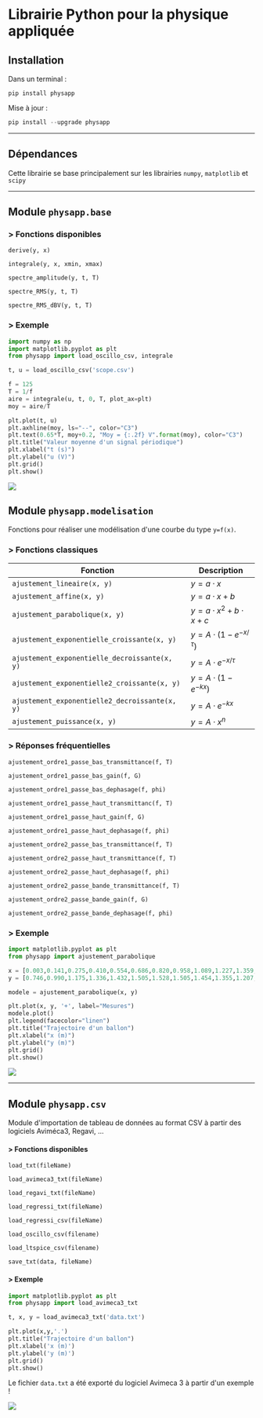 # Librairie Python pour la physique appliquée

## Installation

Dans un terminal :

    pip install physapp

Mise à jour :

```python
pip install --upgrade physapp
```

---

## Dépendances

Cette librairie se base principalement sur les librairies `numpy`, `matplotlib` et `scipy`

---

## Module `physapp.base`

### > Fonctions disponibles

`derive(y, x)`

`integrale(y, x, xmin, xmax)`

`spectre_amplitude(y, t, T)`

`spectre_RMS(y, t, T)`

`spectre_RMS_dBV(y, t, T)`

### > Exemple

```python
import numpy as np
import matplotlib.pyplot as plt
from physapp import load_oscillo_csv, integrale

t, u = load_oscillo_csv('scope.csv')

f = 125
T = 1/f
aire = integrale(u, t, 0, T, plot_ax=plt)
moy = aire/T

plt.plot(t, u)
plt.axhline(moy, ls="--", color="C3")
plt.text(0.65*T, moy+0.2, "Moy = {:.2f} V".format(moy), color="C3")
plt.title("Valeur moyenne d'un signal périodique")
plt.xlabel("t (s)")
plt.ylabel("u (V)")
plt.grid()
plt.show()
```

![](https://david-therincourt.fr/python/pypi-physique/exemple_3.png)

## Module `physapp.modelisation`

Fonctions pour réaliser une modélisation d'une courbe du type `y=f(x)`.

### > Fonctions classiques

| Fonction                                       | Description               |
| ---------------------------------------------- | ------------------------- |
| `ajustement_lineaire(x, y)`                    | $y=a\cdot x$              |
| `ajustement_affine(x, y)`                      | $y=a\cdot x+b$            |
| `ajustement_parabolique(x, y)`                 | $y=a\cdot x^2+b\cdot x+c$ |
| `ajustement_exponentielle_croissante(x, y)`    | $y=A\cdot(1-e^{-x/\tau})$ |
| `ajustement_exponentielle_decroissante(x, y)`  | $y = A\cdot e^{-x/\tau}$  |
| `ajustement_exponentielle2_croissante(x, y)`   | $y = A\cdot(1-e^{-kx})$   |
| `ajustement_exponentielle2_decroissante(x, y)` | $y = A\cdot e^{-kx}$      |
| `ajustement_puissance(x, y)`                   | $y=A\cdot x^n$            |

### > Réponses fréquentielles

`ajustement_ordre1_passe_bas_transmittance(f, T)`

`ajustement_ordre1_passe_bas_gain(f, G)`

`ajustement_ordre1_passe_bas_dephasage(f, phi)`



`ajustement_ordre1_passe_haut_transmittanc(f, T)`

`ajustement_ordre1_passe_haut_gain(f, G)`

`ajustement_ordre1_passe_haut_dephasage(f, phi)`



`ajustement_ordre2_passe_bas_transmittance(f, T)`

`ajustement_ordre2_passe_haut_transmittance(f, T)`

`ajustement_ordre2_passe_haut_dephasage(f, phi)`



`ajustement_ordre2_passe_bande_transmittance(f, T)`

`ajustement_ordre2_passe_bande_gain(f, G)`

`ajustement_ordre2_passe_bande_dephasage(f, phi)`

### > Exemple

```python
import matplotlib.pyplot as plt
from physapp import ajustement_parabolique

x = [0.003,0.141,0.275,0.410,0.554,0.686,0.820,0.958,1.089,1.227,1.359,1.490,1.599,1.705,1.801]
y = [0.746,0.990,1.175,1.336,1.432,1.505,1.528,1.505,1.454,1.355,1.207,1.018,0.797,0.544,0.266]

modele = ajustement_parabolique(x, y)

plt.plot(x, y, '+', label="Mesures")
modele.plot()
plt.legend(facecolor="linen")
plt.title("Trajectoire d'un ballon")
plt.xlabel("x (m)")
plt.ylabel("y (m)")
plt.grid()
plt.show()
```

![](https://david-therincourt.fr/python/pypi-physique/exemple_1.png)

---

## Module `physapp.csv`

Module d'importation de tableau de données au format CSV à partir des logiciels Aviméca3, Regavi, ...

#### > Fonctions disponibles

`load_txt(fileName)`

`load_avimeca3_txt(fileName)`  

`load_regavi_txt(fileName)`

`load_regressi_txt(fileName)`

`load_regressi_csv(fileName)`

`load_oscillo_csv(filename)`

`load_ltspice_csv(filename)`

`save_txt(data, fileName)`

#### > Exemple

```python
import matplotlib.pyplot as plt
from physapp import load_avimeca3_txt

t, x, y = load_avimeca3_txt('data.txt')

plt.plot(x,y,'.')
plt.title("Trajectoire d'un ballon")
plt.xlabel('x (m)')
plt.ylabel('y (m)')
plt.grid()
plt.show()
```

Le fichier `data.txt` a été exporté du logiciel Avimeca 3 à partir d'un exemple !

![](https://david-therincourt.fr/python/pypi-physique/exemple_2.png)
